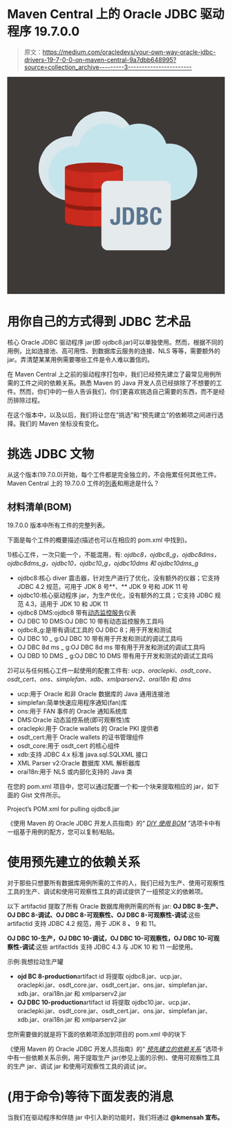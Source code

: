 # Maven Central 上的 Oracle JDBC 驱动程序 19.7.0.0

> 原文：<https://medium.com/oracledevs/your-own-way-oracle-jdbc-drivers-19-7-0-0-on-maven-central-9a7dbb648995?source=collection_archive---------3----------------------->

![](img/82469066a897b9c097534eccae558ce5.png)

# 用你自己的方式得到 JDBC 艺术品

核心 Oracle JDBC 驱动程序 jar(即 ojdbc8.jar)可以单独使用。然而，根据不同的用例，比如连接池、高可用性、到数据库云服务的连接、NLS 等等，需要额外的 jar。弄清楚某某用例需要哪些工件是令人难以置信的。

在 Maven Central 上之前的驱动程序打包中，我们已经预先建立了最常见用例所需的工件之间的依赖关系。熟悉 Maven 的 Java 开发人员已经排除了不想要的工件。然而，你们中的一些人告诉我们，你们更喜欢挑选自己需要的东西，而不是经历排除过程。

在这个版本中，以及以后，我们将让您在“挑选”和“预先建立”的依赖项之间进行选择。我们的 Maven 坐标没有变化。

# 挑选 JDBC 文物

从这个版本(19.7.0.0)开始，每个工件都是完全独立的，不会拖累任何其他工件。Maven Central 上的 19.7.0.0 工件的[列表](https://www.oracle.com/database/technologies/maven-central-guide.html#artifacts)和用途是什么？

## 材料清单(BOM)

19.7.0.0 版本中所有工件的完整列表。

下面是每个工件的概要描述(描述也可以在相应的 pom.xml 中找到)。

1)核心工件，一次只能一个，不能混用，有: *ojdbc8，ojdbc8_g，ojdbc8dms，ojdbc8dms_g，ojdbc10，ojdbc10_g，ojdbc10dms 和 ojdbc10dms_g*

*   ojdbc8:核心 diver 震击器，针对生产进行了优化，没有额外的仪器；它支持 JDBC 4.2 规范，可用于 JDK 8 号**、** JDK 9 号和 JDK 11 号
*   ojdbc10:核心驱动程序 jar，为生产优化，没有额外的工具；它支持 JDBC 规范 4.3，适用于 JDK 10 和 JDK 11
*   ojdbc8 DMS:ojdbc8 带有[动态监控服务](https://docs.oracle.com/en/database/oracle/oracle-database/19/jjdbc/JDBC-DMS-Metrics.html#GUID-601B7FA6-A11A-4927-A0AD-77AB6F5CF896)仪表
*   OJ DBC 10 DMS:OJ DBC 10 带有动态监控服务工具吗
*   ojdbc8_g:是带有调试工具的 OJ DBC 8；用于开发和测试
*   OJ DBC 10 _ g:OJ DBC 10 带有用于开发和测试的调试工具吗
*   OJ DBC 8d ms _ g:OJ DBC 8d ms 带有用于开发和测试的调试工具吗
*   OJ DBD 10 DMS _ g:OJ DBC 10 DMS 带有用于开发和测试的调试工具吗

2)可以与任何核心工件一起使用的配套工件有: *ucp、oraclepki、osdt_core、osdt_cert、ons、simplefan、xdb、xmlparserv2、orai18n* 和 *dms*

*   ucp:用于 Oracle 和非 Oracle 数据库的 Java 通用连接池
*   simplefan:简单快速应用程序通知(fan)库
*   ons:用于 FAN 事件的 Oracle 通知系统库
*   DMS:Oracle 动态监控系统(即可观察性)库
*   oraclepki:用于 Oracle wallets 的 Oracle PKI 提供者
*   osdt_cert:用于 Oracle wallets 的证书管理组件
*   osdt_core:用于 osdt_cert 的核心组件
*   xdb:支持 JDBC 4.x 标准 java.sql.SQLXML 接口
*   XML Parser v2:Oracle 数据库 XML 解析器库
*   orai18n:用于 NLS 或内部化支持的 Java 类

在您的 pom.xml 项目中，您可以通过配置一个<dependencymanagement>和一个<dependencies>块来提取相应的 jar，如下面的 Gist 文件所示。</dependencies></dependencymanagement>

Project’s POM.xml for pulling ojdbc8.jar

《使用 Maven 的 Oracle JDBC 开发人员指南》的“ [*DIY 使用 BOM*](https://www.oracle.com/database/technologies/maven-central-guide.html#DIY) ”选项卡中有一组基于用例的配方，您可以复制/粘贴。

# 使用预先建立的依赖关系

对于那些只想要所有数据库用例所需的工件的人，我们已经为生产、使用可观察性工具的生产、调试和使用可观察性工具的调试提供了一组预定义的依赖项。

以下 artifactid 提取了所有 Oracle 数据库用例所需的所有 jar:
**OJ DBC 8-生产、OJ DBC 8-调试、OJ DBC 8-可观察性、OJ DBC 8-可观察性-调试**:这些 artifactid 支持 JDBC 4.2 规范，用于 JDK 8 **、** 9 和 11。

**OJ DBC 10-生产，OJ DBC 10-调试，OJ DBC 10-可观察性，OJ DBC 10-可观察性-调试**:这些 artifactIds 支持 JDBC 4.3 与 JDK 10 和 11 一起使用。

示例:我想拉动生产罐

*   **ojd BC 8-production**artifact id 将提取 ojdbc8.jar、ucp.jar、oraclepki.jar、osdt_core.jar、osdt_cert.jar、ons.jar、simplefan.jar、xdb.jar、orai18n.jar 和 xmlparserv2.jar
*   **OJ DBC 10-production**artifact id 将提取 ojdbc10.jar、ucp.jar、oraclepki.jar、osdt_core.jar、osdt_cert.jar、ons.jar、simplefan.jar、xdb.jar、orai18n.jar 和 xmlparserv2.jar

您所需要做的就是将下面的依赖项添加到项目的 pom.xml 中的<dependencies>块下</dependencies>

《使用 Maven 的 Oracle JDBC 开发人员指南》的“ [*预先建立的依赖关系*](https://www.oracle.com/database/technologies/maven-central-guide.html#flavors) ”选项卡中有一些依赖关系示例，用于提取生产 jar(参见上面的示例)、使用可观察性工具的生产 jar、调试 jar 和使用可观察性工具的调试 jar。

# (用于命令)等待下面发表的消息

当我们在驱动程序和伴随 jar 中引入新的功能时，我们将通过 **@kmensah 宣布。**
